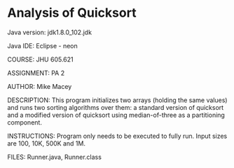 # Analysis of Quicksort

Java version: jdk1.8.0_102.jdk

Java IDE: Eclipse - neon
 
COURSE: JHU 605.621

ASSIGNMENT: PA 2

AUTHOR: Mike Macey

DESCRIPTION: This program initializes two arrays (holding the 
same values) and runs two sorting algorithms over them:
a standard version of quicksort and a modified version of
quicksort using median-of-three as a partitioning component.

INSTRUCTIONS: Program only needs to be executed to fully run.
Input sizes are 100, 10K, 500K and 1M. 

FILES: Runner.java, Runner.class
